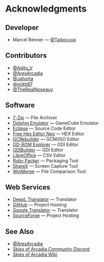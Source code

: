 # Acknowledgments

## Developer

* Marcel Renner — [@Taikocuya](https://twitter.com/Taikocuya)

## Contributors

* [@Aditu_V](https://twitter.com/Aditu_V)
* [@AresArcadia](https://twitter.com/AresArcadia)
* [@Jahorta](https://github.com/jahorta)
* [@ncktdl7](https://twitter.com/ncktdl7)
* [@TheRealNoseguy](https://twitter.com/TheRealNoseguy)

## Software

* [7-Zip](https://www.7-zip.org/) — File Archiver
* [Dolphin Emulator](https://dolphin-emu.org/) — GameCube Emulator
* [Eclipse](https://www.eclipse.org/) — Source Code Editor
* [Free Hex Editor Neo](https://www.hhdsoftware.com/free-hex-editor) — 
  HEX Editor
* [GCRebuilder](http://www.romhacking.net/utilities/619/) — GCM/ISO Editor
* [GD-ROM Explorer](https://www.romhacking.net/utilities/1459/) — GDI Editor
* [GDIBuilder](https://github.com/Sappharad/GDIbuilder) — GDI Editor
* [LibreOffice](https://www.libreoffice.org/) — CSV Editor
* [Ruby Packer](https://github.com/pmq20/ruby-packer) — Packaging Tool
* [ShareX](https://getsharex.com/) — Screen Capture Tool
* [WinMerge](https://winmerge.org/) — File Comparison Tool

## Web Services

* [DeepL Translator](https://www.deepl.com/) — Translator
* [GitHub](https://github.com/) — Project Hosting
* [Google Translator](https://translate.google.de/) — Translator
* [SourceForge](https://sourceforge.net/) — Project Hosting

## See Also

* [@AresArcadia](https://twitter.com/AresArcadia)
* [Skies of Arcadia Community Discord](https://discord.gg/wMnXkhu)
* [Skies of Arcadia Wiki](https://skiesofarcadia.gamepedia.com/)

